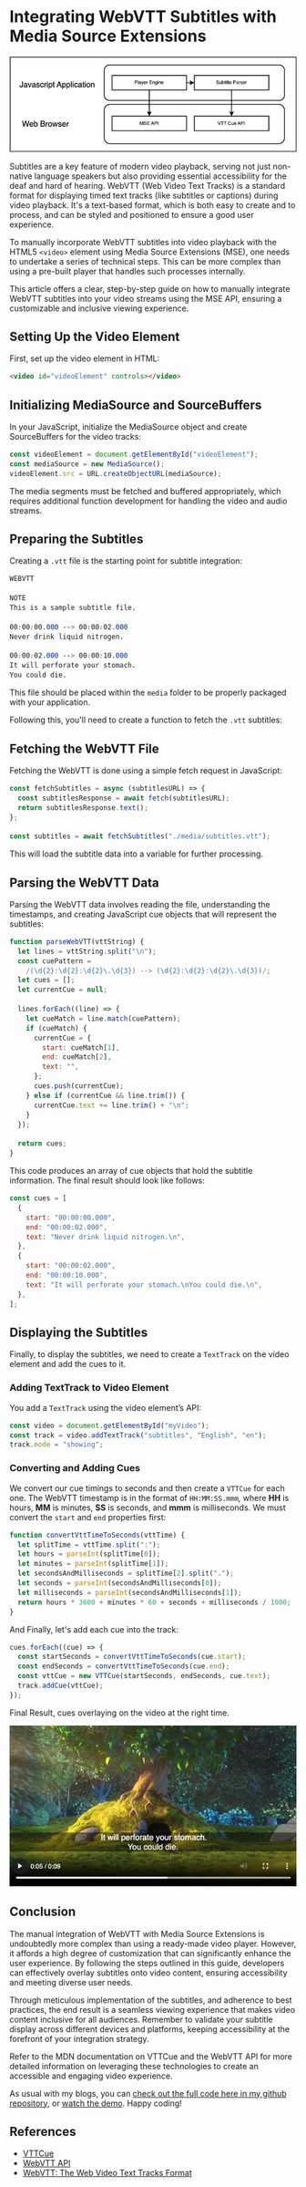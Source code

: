 # Integrating WebVTT Subtitles with Media Source Extensions

![Alt text](./mse-subtitles-web-vtt/player-engine-and-web-vtt.png)

Subtitles are a key feature of modern video playback, serving not just non-native language speakers but also providing essential accessibility for the deaf and hard of hearing. WebVTT (Web Video Text Tracks) is a standard format for displaying timed text tracks (like subtitles or captions) during video playback. It's a text-based format, which is both easy to create and to process, and can be styled and positioned to ensure a good user experience.

To manually incorporate WebVTT subtitles into video playback with the HTML5 `<video>` element using Media Source Extensions (MSE), one needs to undertake a series of technical steps. This can be more complex than using a pre-built player that handles such processes internally.

This article offers a clear, step-by-step guide on how to manually integrate WebVTT subtitles into your video streams using the MSE API, ensuring a customizable and inclusive viewing experience.

## Setting Up the Video Element

First, set up the video element in HTML:

```html
<video id="videoElement" controls></video>
```

## Initializing MediaSource and SourceBuffers

In your JavaScript, initialize the MediaSource object and create SourceBuffers for the video tracks:

```javascript
const videoElement = document.getElementById("videoElement");
const mediaSource = new MediaSource();
videoElement.src = URL.createObjectURL(mediaSource);
```

The media segments must be fetched and buffered appropriately, which requires additional function development for handling the video and audio streams.

## Preparing the Subtitles

Creating a `.vtt` file is the starting point for subtitle integration:

```css
WEBVTT

NOTE
This is a sample subtitle file.

00:00:00.000 --> 00:00:02.000
Never drink liquid nitrogen.

00:00:02.000 --> 00:00:10.000
It will perforate your stomach.
You could die.
```

This file should be placed within the `media` folder to be properly packaged with your application.

Following this, you'll need to create a function to fetch the `.vtt` subtitles:

## Fetching the WebVTT File

Fetching the WebVTT is done using a simple fetch request in JavaScript:

```javascript
const fetchSubtitles = async (subtitlesURL) => {
  const subtitlesResponse = await fetch(subtitlesURL);
  return subtitlesResponse.text();
};

const subtitles = await fetchSubtitles("./media/subtitles.vtt");
```

This will load the subtitle data into a variable for further processing.

## Parsing the WebVTT Data

Parsing the WebVTT data involves reading the file, understanding the timestamps, and creating JavaScript cue objects that will represent the subtitles:

```javascript
function parseWebVTT(vttString) {
  let lines = vttString.split("\n");
  const cuePattern =
    /(\d{2}:\d{2}:\d{2}\.\d{3}) --> (\d{2}:\d{2}:\d{2}\.\d{3})/;
  let cues = [];
  let currentCue = null;

  lines.forEach((line) => {
    let cueMatch = line.match(cuePattern);
    if (cueMatch) {
      currentCue = {
        start: cueMatch[1],
        end: cueMatch[2],
        text: "",
      };
      cues.push(currentCue);
    } else if (currentCue && line.trim()) {
      currentCue.text += line.trim() + "\n";
    }
  });

  return cues;
}
```

This code produces an array of cue objects that hold the subtitle information. The final result should look like follows:

```javascript
const cues = [
  {
    start: "00:00:00.000",
    end: "00:00:02.000",
    text: "Never drink liquid nitrogen.\n",
  },
  {
    start: "00:00:02.000",
    end: "00:00:10.000",
    text: "It will perforate your stomach.\nYou could die.\n",
  },
];
```

## Displaying the Subtitles

Finally, to display the subtitles, we need to create a `TextTrack` on the video element and add the cues to it.

### Adding TextTrack to Video Element

You add a `TextTrack` using the video element’s API:

```javascript
const video = document.getElementById("myVideo");
const track = video.addTextTrack("subtitles", "English", "en");
track.mode = "showing";
```

### Converting and Adding Cues

We convert our cue timings to seconds and then create a `VTTCue` for each one. The WebVTT timestamp is in the format of `HH:MM:SS.mmm`, where **HH** is hours, **MM** is minutes, **SS** is seconds, and **mmm** is milliseconds. We must convert the `start` and `end` properties first:

```javascript
function convertVttTimeToSeconds(vttTime) {
  let splitTime = vttTime.split(":");
  let hours = parseInt(splitTime[0]);
  let minutes = parseInt(splitTime[1]);
  let secondsAndMilliseconds = splitTime[2].split(".");
  let seconds = parseInt(secondsAndMilliseconds[0]);
  let milliseconds = parseInt(secondsAndMilliseconds[1]);
  return hours * 3600 + minutes * 60 + seconds + milliseconds / 1000;
}
```

And Finally, let's add each cue into the track:

```javascript
cues.forEach((cue) => {
  const startSeconds = convertVttTimeToSeconds(cue.start);
  const endSeconds = convertVttTimeToSeconds(cue.end);
  const vttCue = new VTTCue(startSeconds, endSeconds, cue.text);
  track.addCue(vttCue);
});
```

Final Result, cues overlaying on the video at the right time.

![Alt text](./mse-subtitles-web-vtt/final-result.png)

## Conclusion

The manual integration of WebVTT with Media Source Extensions is undoubtedly more complex than using a ready-made video player. However, it affords a high degree of customization that can significantly enhance the user experience. By following the steps outlined in this guide, developers can effectively overlay subtitles onto video content, ensuring accessibility and meeting diverse user needs.

Through meticulous implementation of the subtitles, and adherence to best practices, the end result is a seamless viewing experience that makes video content inclusive for all audiences. Remember to validate your subtitle display across different devices and platforms, keeping accessibility at the forefront of your integration strategy.

Refer to the MDN documentation on VTTCue and the WebVTT API for more detailed information on leveraging these technologies to create an accessible and engaging video experience.

As usual with my blogs, you can [check out the full code here in my github repository](https://github.com/vvasylkovskyi/mse-with-web-vtt), or [watch the demo](https://vvasylkovskyi.github.io/mse-with-web-vtt/). Happy coding!

## References

- [VTTCue](https://developer.mozilla.org/en-US/docs/Web/API/VTTCue)
- [WebVTT API](https://developer.mozilla.org/en-US/docs/Web/API/WebVTT_API)
- [WebVTT: The Web Video Text Tracks Format](https://www.w3.org/TR/webvtt1/)
